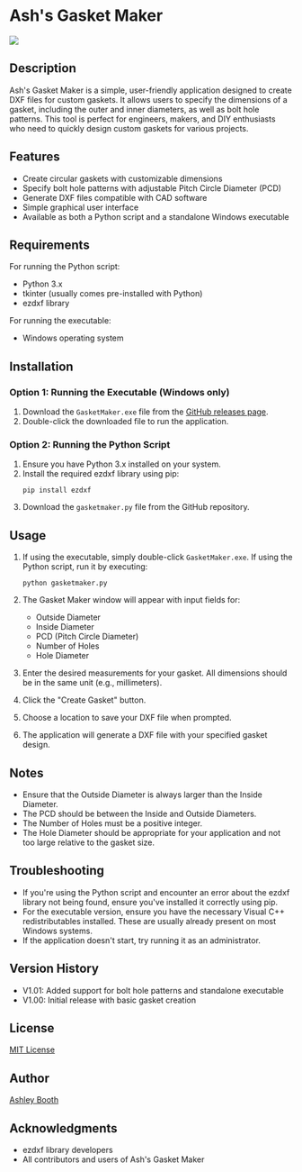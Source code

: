# Ash's Gasket Maker
<a href="#"><img src="https://github.com/user-attachments/assets/8c8c5e89-3dd9-4fc4-83de-7829e9a5a903" /></a>


## Description
Ash's Gasket Maker is a simple, user-friendly application designed to create DXF files for custom gaskets. It allows users to specify the dimensions of a gasket, including the outer and inner diameters, as well as bolt hole patterns. This tool is perfect for engineers, makers, and DIY enthusiasts who need to quickly design custom gaskets for various projects.

## Features
- Create circular gaskets with customizable dimensions
- Specify bolt hole patterns with adjustable Pitch Circle Diameter (PCD)
- Generate DXF files compatible with CAD software
- Simple graphical user interface
- Available as both a Python script and a standalone Windows executable

## Requirements
For running the Python script:
- Python 3.x
- tkinter (usually comes pre-installed with Python)
- ezdxf library

For running the executable:
- Windows operating system

## Installation

### Option 1: Running the Executable (Windows only)
1. Download the `GasketMaker.exe` file from the [GitHub releases page](https://github.com/Booth-Ashley/Ashs-Gasket-Maker/releases).
2. Double-click the downloaded file to run the application.

### Option 2: Running the Python Script
1. Ensure you have Python 3.x installed on your system.
2. Install the required ezdxf library using pip:
   ```
   pip install ezdxf
   ```
3. Download the `gasketmaker.py` file from the GitHub repository.

## Usage
1. If using the executable, simply double-click `GasketMaker.exe`.
   If using the Python script, run it by executing:
   ```
   python gasketmaker.py
   ```
2. The Gasket Maker window will appear with input fields for:
   - Outside Diameter
   - Inside Diameter
   - PCD (Pitch Circle Diameter)
   - Number of Holes
   - Hole Diameter

3. Enter the desired measurements for your gasket. All dimensions should be in the same unit (e.g., millimeters).

4. Click the "Create Gasket" button.

5. Choose a location to save your DXF file when prompted.

6. The application will generate a DXF file with your specified gasket design.

## Notes
- Ensure that the Outside Diameter is always larger than the Inside Diameter.
- The PCD should be between the Inside and Outside Diameters.
- The Number of Holes must be a positive integer.
- The Hole Diameter should be appropriate for your application and not too large relative to the gasket size.

## Troubleshooting
- If you're using the Python script and encounter an error about the ezdxf library not being found, ensure you've installed it correctly using pip.
- For the executable version, ensure you have the necessary Visual C++ redistributables installed. These are usually already present on most Windows systems.
- If the application doesn't start, try running it as an administrator.

## Version History
- V1.01: Added support for bolt hole patterns and standalone executable
- V1.00: Initial release with basic gasket creation

## License
[MIT License](https://github.com/Booth-Ashley/Ashs-Gasket-Maker/blob/main/LICENSE)

## Author
[Ashley Booth](https://github.com/Booth-Ashley)

## Acknowledgments
- ezdxf library developers
- All contributors and users of Ash's Gasket Maker
